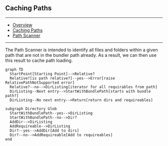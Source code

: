 ## Caching Paths

---

- [Overview](../bootsnap)
- [Caching Paths](../caching_paths)
- [Path Scanner](../path_scanner)

---

The Path Scanner is intended to identify all files and folders within a given path that are not in the bundler path already. As a result, we can then use this result to cache path loading.


```diagram
graph TD
  StartPoint[Starting Point]-->Relative?
  Relative?[is path relative?]--yes-->Error[raise RelativePathNotSupported error]
  Relative?--no-->DirListing[iterator for all requirables from path]
  DirListing--Next entry-->StartWithBundlePath[starts with bundle path?]
  DirListing--No next entry-->Return[return dirs and requireables]

subgraph Directory Glob
  StartWithBundlePath--yes-->DirListing
  StartWithBundlePath--no-->Dir?
  AddDir-->DirListing
  AddRequireable-->DirListing
  Dir?--yes-->AddDir[Add to dirs]
  Dir?--no-->AddRequireable[Add to requireables]
end
```


